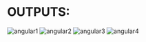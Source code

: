 # OUTPUTS:

![angular1](https://user-images.githubusercontent.com/77727169/113392625-0a874b80-93b3-11eb-8b15-5b02c240ccdb.png)
![angular2](https://user-images.githubusercontent.com/77727169/113392681-20950c00-93b3-11eb-82a5-23cc3fbd2d72.png)
![angular3](https://user-images.githubusercontent.com/77727169/113392771-44585200-93b3-11eb-8c50-425a333d985e.png)
![angular4](https://user-images.githubusercontent.com/77727169/113392815-51754100-93b3-11eb-81cf-706324a41bc4.png)
